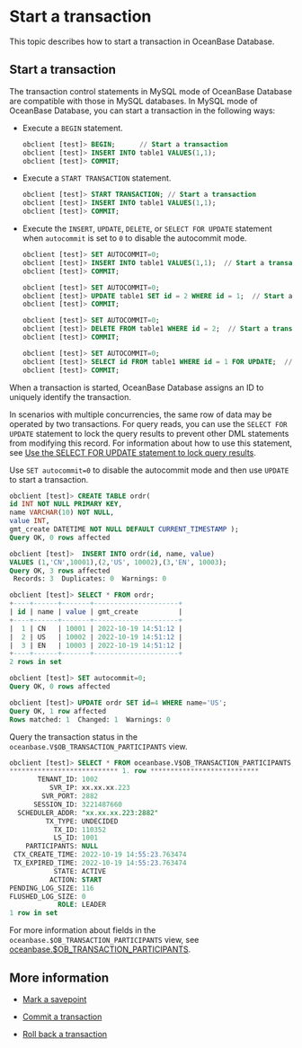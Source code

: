 # Start a transaction

This topic describes how to start a transaction in OceanBase Database. 

## Start a transaction

The transaction control statements in MySQL mode of OceanBase Database are compatible with those in MySQL databases. In MySQL mode of OceanBase Database, you can start a transaction in the following ways:

* Execute a `BEGIN` statement.

   ```sql
   obclient [test]> BEGIN;      // Start a transaction
   obclient [test]> INSERT INTO table1 VALUES(1,1);  
   obclient [test]> COMMIT;
   ```

* Execute a `START TRANSACTION` statement.

   ```sql
   obclient [test]> START TRANSACTION; // Start a transaction
   obclient [test]> INSERT INTO table1 VALUES(1,1);  
   obclient [test]> COMMIT;
   ```

* Execute the `INSERT`, `UPDATE`, `DELETE`, or `SELECT FOR UPDATE` statement when `autocommit` is set to `0` to disable the autocommit mode. 

   ```sql
   obclient [test]> SET AUTOCOMMIT=0;
   obclient [test]> INSERT INTO table1 VALUES(1,1);  // Start a transaction
   obclient [test]> COMMIT;

   obclient [test]> SET AUTOCOMMIT=0;
   obclient [test]> UPDATE table1 SET id = 2 WHERE id = 1;  // Start a transaction
   obclient [test]> COMMIT;

   obclient [test]> SET AUTOCOMMIT=0;
   obclient [test]> DELETE FROM table1 WHERE id = 2;  // Start a transaction
   obclient [test]> COMMIT;

   obclient [test]> SET AUTOCOMMIT=0;
   obclient [test]> SELECT id FROM table1 WHERE id = 1 FOR UPDATE;  // Start a transaction
   obclient [test]> COMMIT;
   ```

When a transaction is started, OceanBase Database assigns an ID to uniquely identify the transaction. 

In scenarios with multiple concurrencies, the same row of data may be operated by two transactions. For query reads, you can use the `SELECT FOR UPDATE` statement to lock the query results to prevent other DML statements from modifying this record. For information about how to use this statement, see [Use the SELECT FOR UPDATE statement to lock query results](../400.read-data-of-mysql-mode/800.use-operators-and-functions-in-query-of-mysql-mode/1000.lock-query-results-select-for-update-of-mysql-mode.md). 

Use `SET autocommit=0` to disable the autocommit mode and then use `UPDATE` to start a transaction. 

```sql
obclient [test]> CREATE TABLE ordr(
id INT NOT NULL PRIMARY KEY,
name VARCHAR(10) NOT NULL,
value INT,
gmt_create DATETIME NOT NULL DEFAULT CURRENT_TIMESTAMP );
Query OK, 0 rows affected

obclient [test]>  INSERT INTO ordr(id, name, value)
VALUES (1,'CN',10001),(2,'US', 10002),(3,'EN', 10003);
Query OK, 3 rows affected
 Records: 3  Duplicates: 0  Warnings: 0

obclient [test]> SELECT * FROM ordr;
+----+------+-------+---------------------+
| id | name | value | gmt_create          |
+----+------+-------+---------------------+
|  1 | CN   | 10001 | 2022-10-19 14:51:12 |
|  2 | US   | 10002 | 2022-10-19 14:51:12 |
|  3 | EN   | 10003 | 2022-10-19 14:51:12 |
+----+------+-------+---------------------+
2 rows in set

obclient [test]> SET autocommit=0;
Query OK, 0 rows affected

obclient [test]> UPDATE ordr SET id=4 WHERE name='US';
Query OK, 1 row affected
Rows matched: 1  Changed: 1  Warnings: 0
```

Query the transaction status in the `oceanbase.V$OB_TRANSACTION_PARTICIPANTS` view. 

```sql
obclient [test]> SELECT * FROM oceanbase.V$OB_TRANSACTION_PARTICIPANTS;
*************************** 1. row ***************************
       TENANT_ID: 1002
          SVR_IP: xx.xx.xx.223
        SVR_PORT: 2882
      SESSION_ID: 3221487660
  SCHEDULER_ADDR: "xx.xx.xx.223:2882"
         TX_TYPE: UNDECIDED
           TX_ID: 110352
           LS_ID: 1001
    PARTICIPANTS: NULL
 CTX_CREATE_TIME: 2022-10-19 14:55:23.763474
 TX_EXPIRED_TIME: 2022-10-19 14:55:23.763474
           STATE: ACTIVE
          ACTION: START
PENDING_LOG_SIZE: 116
FLUSHED_LOG_SIZE: 0
            ROLE: LEADER
1 row in set
```

For more information about fields in the `oceanbase.$OB_TRANSACTION_PARTICIPANTS` view, see [oceanbase.$OB_TRANSACTION_PARTICIPANTS](../../../700.reference/500.system-reference/400.system-overview-of-mysql-mode/300.performance-view-of-mysql-mode/5400.v-ob_transaction_participants-of-mysql-mode.md). 

## More information

* [Mark a savepoint](300.transaction-savepoints-of-mysql-mode/100.mark-a-savepoint-of-mysql-mode.md)

* [Commit a transaction](../500.transaction-management-of-mysql-mode/400.submit-transaction-of-mysql-mode.md)

* [Roll back a transaction](../500.transaction-management-of-mysql-mode/500.roll-back-transactions-of-mysql-mode.md)
